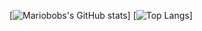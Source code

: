 [![Mariobobs's GitHub stats](https://github-readme-stats.vercel.app/api?username=mariobob&count_private=true&show_icons=true&theme=radical&hide=stars)]
[![Top Langs](https://github-readme-stats.vercel.app/api/top-langs/?username=mariobob)]
